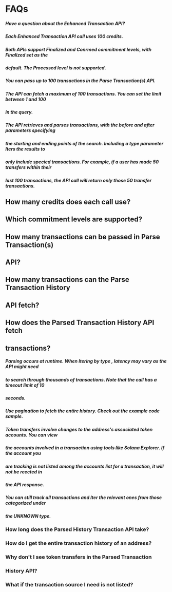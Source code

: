 # FAQs

##### Have a question about the Enhanced Transaction API?

##### Each Enhanced Transaction API call uses 100 credits.

##### Both APIs support Finalized and Conrmed commitment levels, with Finalized set as the

##### default. The Processed level is not supported.

##### You can pass up to 100 transactions in the Parse Transaction(s) API.

##### The API can fetch a maximum of 100 transactions. You can set the limit between 1 and 100

##### in the query.

##### The API retrieves and parses transactions, with the before and after parameters specifying

##### the starting and ending points of the search. Including a type parameter lters the results to

##### only include specied transactions. For example, if a user has made 50 transfers within their

##### last 100 transactions, the API call will return only those 50 transfer transactions.

## How many credits does each call use?

## Which commitment levels are supported?

## How many transactions can be passed in Parse Transaction(s)

## API?

## How many transactions can the Parse Transaction History

## API fetch?

## How does the Parsed Transaction History API fetch

## transactions?


##### Parsing occurs at runtime. When ltering by type , latency may vary as the API might need

##### to search through thousands of transactions. Note that the call has a timeout limit of 10

##### seconds.

##### Use pagination to fetch the entire history. Check out the example code sample.

##### Token transfers involve changes to the address's associated token accounts. You can view

##### the accounts involved in a transaction using tools like Solana Explorer. If the account you

##### are tracking is not listed among the accounts list for a transaction, it will not be reected in

##### the API response.

##### You can still track all transactions and lter the relevant ones from those categorized under

##### the UNKNOWN type.

### How long does the Parsed History Transaction API take?

### How do I get the entire transaction history of an address?

### Why don't I see token transfers in the Parsed Transaction

### History API?

### What if the transaction source I need is not listed?